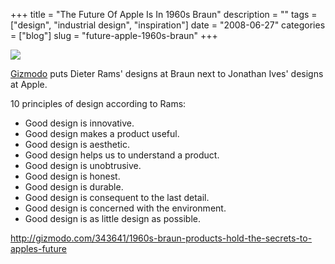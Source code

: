 +++
title = "The Future Of Apple Is In 1960s Braun"
description = ""
tags = ["design", "industrial design", "inspiration"]
date = "2008-06-27"
categories = ["blog"]
slug = "future-apple-1960s-braun"
+++



  <div class="notebook-screenshot"><a href="http://gizmodo.com/343641/1960s-braun-products-hold-the-secrets-to-apples-future"><img src="/media/bluga/wt486587c6345d1.jpg"/></a></div><p><a href="http://gizmodo.com/343641/1960s-braun-products-hold-the-secrets-to-apples-future">Gizmodo</a> puts Dieter Rams' designs at Braun next to Jonathan Ives' designs at Apple.</p>
<p>10 principles of design according to Rams:</p>
<ul>
<li>Good design is innovative.</li>
<li>Good design makes a product useful.</li>
<li>Good design is aesthetic.</li>
<li>Good design helps us to understand a product.</li>
<li>Good design is unobtrusive.</li>
<li>Good design is honest.</li>
<li>Good design is durable.</li>
<li>Good design is consequent to the last detail.</li>
<li>Good design is concerned with the environment.</li>
<li>Good design is as little design as possible.</li>
</ul>
    
  <a href="http://gizmodo.com/343641/1960s-braun-products-hold-the-secrets-to-apples-future">http://gizmodo.com/343641/1960s-braun-products-hold-the-secrets-to-apples-future</a>
